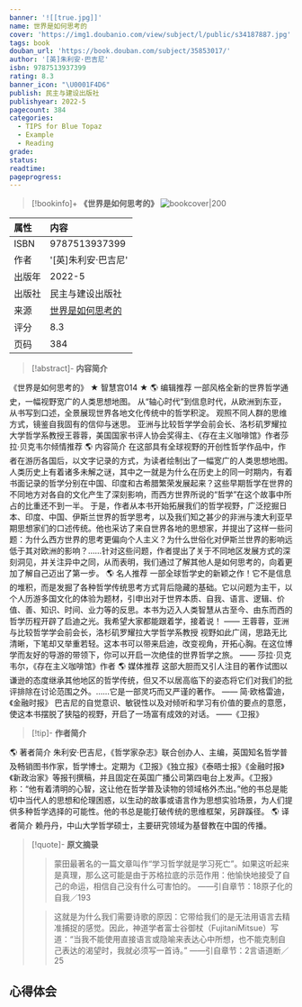 ```yaml
---
banner: '![[true.jpg]]'
name: 世界是如何思考的
cover: 'https://img1.doubanio.com/view/subject/l/public/s34187887.jpg'
tags: book
douban_url: 'https://book.douban.com/subject/35853017/'
author: '[英]朱利安·巴吉尼'
isbn: 9787513937399
rating: 8.3
banner_icon: "\U0001F4D6"
publish: 民主与建设出版社
publishyear: 2022-5
pagecount: 384
categories:
  - TIPS for Blue Topaz
  - Example
  - Reading
grade:
status:
readtime:
pageprogress:
---
```

> [!bookinfo]+ **《世界是如何思考的》**
> ![bookcover|200](https://img1.doubanio.com/view/subject/l/public/s34187887.jpg)
>
| 属性   | 内容                                       |
|:------ |:------------------------------------------ |
| ISBN   | 9787513937399                             |
| 作者   | '[英]朱利安·巴吉尼'                           |
| 出版年 | 2022-5                      | 
| 出版社 | 民主与建设出版社                          |
| 来源   | [世界是如何思考的](https://book.douban.com/subject/35853017/) |
| 评分   |  8.3                            |
| 页码   | 384                        |

> [!abstract]- **内容简介**
> 
《世界是如何思考的》
★ 智慧宫014 ★
🌎 编辑推荐
一部风格全新的世界哲学通史，一幅视野宽广的人类思想地图。
从“轴心时代”到信息时代，从欧洲到东亚，从书写到口述，全景展现世界各地文化传统中的哲学积淀。
观照不同人群的思维方式，镜鉴自我固有的信仰与迷思。
亚洲与比较哲学学会前会长、洛杉矶罗耀拉大学哲学系教授王蓉蓉，美国国家书评人协会奖得主、《存在主义咖啡馆》作者莎拉·贝克韦尔倾情推荐
🌎 内容简介
在这部具有全球视野的开创性哲学作品中，作者在游历各国后，以文字记录的方式，为读者绘制出了一幅宽广的人类思想地图。
人类历史上有着诸多未解之谜，其中之一就是为什么在历史上的同一时期内，有着书面记录的哲学分别在中国、印度和古希腊繁荣发展起来？这些早期哲学在世界的不同地方对各自的文化产生了深刻影响，而西方世界所说的“哲学”在这个故事中所占的比重还不到一半。
于是，作者从本书开始拓展我们的哲学视野，广泛挖掘日本、印度、中国、伊斯兰世界的哲学思考，以及我们知之甚少的非洲与澳大利亚早期思想家们的口述传统。他也采访了来自世界各地的思想家，并提出了这样一些问题：为什么西方世界的思考更偏向个人主义？为什么世俗化对伊斯兰世界的影响远低于其对欧洲的影响？……针对这些问题，作者提出了关于不同地区发展方式的深刻洞见，并关注异中之同，从而表明，我们通过了解其他人是如何思考的，向着更加了解自己迈出了第一步。
🌎 名人推荐
一部全球哲学史的新颖之作！它不是信息的堆积，而是发掘了各种哲学传统思考方式背后隐藏的基础。它以问题为主干，以个人历游多国文化的体验为题材，引申出对于世界本质、自我、语言、逻辑、价值、善、知识、时间、业力等的反思。本书为迈入人类智慧从古至今、由东而西的哲学历程开辟了启迪之光。我希望大家都能跟着学，接着说！
—— 王蓉蓉，亚洲与比较哲学学会前会长，洛杉矶罗耀拉大学哲学系教授
视野如此广阔，思路无比清晰，下笔却又举重若轻。这本书可以带来启迪，改变视角，开拓心胸。在这位博学而友好的导游的带领下，你可以开启一次绝佳的世界哲学之旅。
—— 莎拉·贝克韦尔，《存在主义咖啡馆》作者
🌎 媒体推荐
这部大胆而又引人注目的著作试图以谦逊的态度继承其他地区的哲学传统，但又不以居高临下的姿态将它们对我们的批评排除在讨论范围之外。……它是一部灵巧而又严谨的著作。
—— 简·欧格雷迪，《金融时报》
巴吉尼的自觉意识、敏锐性以及对倾听和学习有价值的要点的意愿，使这本书摆脱了狭隘的视野，开启了一场富有成效的对话。
——《卫报》

> [!tip]- **作者简介**
>
 🌎 著者简介
朱利安·巴吉尼，《哲学家杂志》联合创办人、主编，英国知名哲学普及畅销图书作家，哲学博士。定期为《卫报》《独立报》《泰晤士报》《金融时报》《新政治家》等报刊撰稿，并且固定在英国广播公司第四电台上发声。《卫报》称：“他有着清明的心智，这让他在哲学普及读物的领域格外杰出。”他的书总是能切中当代人的思想和伦理困惑，以生动的故事或语言作为思想实验场景，为人们提供多种哲学选择的可能性。他的书总是能打破传统的思维框架，另辟蹊径。
🌎 译者简介
赖丹丹，中山大学哲学硕士，主要研究领域为基督教在中国的传播。


> [!quote]- **原文摘录**
>
>>蒙田最著名的一篇文章叫作“学习哲学就是学习死亡”。如果这听起来是真理，那么这可能是由于苏格拉底的示范作用：他愉快地接受了自己的命运，相信自己没有什么可害怕的。
——引自章节：18原子化的自我／193
 >
>> 这就是为什么我们需要诗歌的原因：它带给我们的是无法用语言去精准捕捉的感觉。因此，神道学者富士谷御杖（FujitaniMitsue）写道：“当我不能使用直接语言或隐喻来表达心中所想，也不能克制自己表达的渴望时，我就必须写一首诗。”
——引自章节：2言语道断／25

## 心得体会

